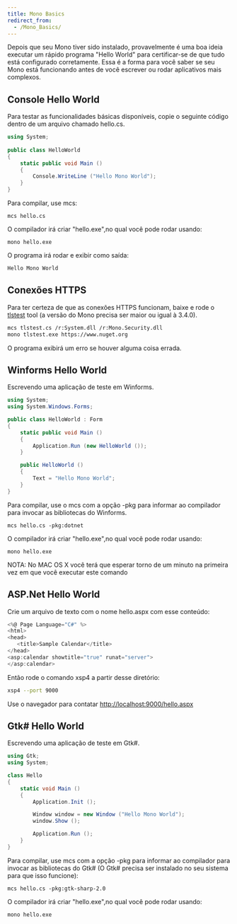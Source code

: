 ```yaml
---
title: Mono Basics
redirect_from:
  - /Mono_Basics/
---
```


Depois que seu Mono tiver sido instalado, provavelmente  é uma boa ideia executar um rápido programa "Hello World" para certificar-se de que tudo está configurado corretamente. Essa é a forma para você saber se seu Mono está funcionando antes de você escrever ou rodar aplicativos mais complexos.

Console Hello World
-------------------

Para testar as funcionalidades básicas disponíveis, copie o seguinte código dentro de um arquivo chamado hello.cs.

``` csharp
using System;
 
public class HelloWorld
{
    static public void Main ()
    {
        Console.WriteLine ("Hello Mono World");
    }
}
```

Para compilar, use mcs:

    mcs hello.cs

O compilador irá criar "hello.exe",no qual você pode rodar usando:

    mono hello.exe

O programa irá rodar e exibir como saída:

``` bash
Hello Mono World
```

Conexões HTTPS
-----------------

Para ter certeza de que as conexões HTTPS funcionam, baixe  e rode o  [tlstest](https://raw.github.com/mono/mono/master/mcs/class/Mono.Security/Test/tools/tlstest/tlstest.cs) tool (a versão do Mono precisa ser maior ou igual à 3.4.0).

``` bash
mcs tlstest.cs /r:System.dll /r:Mono.Security.dll
mono tlstest.exe https://www.nuget.org
```

O programa exibirá um erro se houver alguma coisa errada.

Winforms Hello World
--------------------

Escrevendo uma aplicação de teste em Winforms.

``` csharp
using System;
using System.Windows.Forms;

public class HelloWorld : Form
{
    static public void Main ()
    {
        Application.Run (new HelloWorld ());
    }

    public HelloWorld ()
    {
        Text = "Hello Mono World";
    }
}
```

Para compilar, use o mcs com a opção -pkg para informar ao compilador para invocar as bibliotecas do Winforms.

    mcs hello.cs -pkg:dotnet

O compilador irá criar "hello.exe",no qual você pode rodar usando:

    mono hello.exe

NOTA: No MAC OS X você terá que esperar torno de um minuto na primeira vez em que você executar este comando

ASP.Net Hello World
-------------------

Crie um arquivo de texto com o nome hello.aspx com esse conteúdo:

``` csharp
<%@ Page Language="C#" %>
<html>
<head>
   <title>Sample Calendar</title>
</head>
<asp:calendar showtitle="true" runat="server">
</asp:calendar>
```

Então rode o comando xsp4 a partir desse diretório:

``` bash
xsp4 --port 9000
```

Use o navegador para contatar [http://localhost:9000/hello.aspx](http://localhost:9000/hello.aspx)

Gtk# Hello World
-----------------

Escrevendo uma aplicação de teste em Gtk#.

``` csharp
using Gtk;
using System;

class Hello
{
    static void Main ()
    {
        Application.Init ();

        Window window = new Window ("Hello Mono World");
        window.Show ();

        Application.Run ();
    }
}
```

Para compilar, use mcs com a opção -pkg para informar ao compilador para invocar as bibliotecas do Gtk# (O Gtk# precisa ser instalado no seu sistema para que isso funcione):

    mcs hello.cs -pkg:gtk-sharp-2.0

O compilador irá criar "hello.exe",no qual você pode rodar usando:

    mono hello.exe
